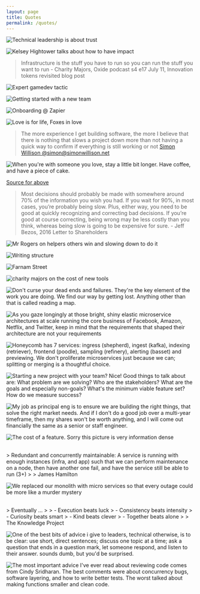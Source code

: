 ```yaml
---
layout: page
title: Quotes
permalink: /quotes/
---
```


![Technical leadership is about trust](/assets/2025/technical_leadership_trust.png)

![Kelsey Hightower talks about how to have impact](/assets/2025/kelsey_hightower_1.png)

> Infrastructure is the stuff you have to run so you can run the stuff you want to run - Charity Majors, Oxide podcast s4 e17 July 11, Innovation tokens revisited blog post

![Expert gamedev tactic](/assets/2024/expert_gamedev_tactic.png)

![Getting started with a new team](/assets/2024/broken_shelf_approach_ceo.png)

![Onboarding @ Zapier](/assets/2024/onboarding-at-zapier.jpg)

![Love is for life, Foxes in love](/assets/2024/foxes_in_love_love_is_for_life.jpeg)

> The more experience I get building software, the more I believe that there is nothing that slows a project down more than not having a quick way to confirm if everything is still working or not
> [Simon Willison @simon@simonwillison.net](https://mastodon.social/@simon@simonwillison.net/111819799565653752)

![When you're with someone you love, stay a little bit longer. Have coffee, and have a piece of cake.](/assets/2023/stay-a-little-bit-longer-have-cake-have-coffee-johnstamos.png)

[Source for above](https://www.instagram.com/reel/Cyzsrfaus-N/?igshid=MzRlODBiNWFlZA%3D%3D)

> Most decisions should probably be made with somewhere around 70% of the information you wish you had. If you wait for 90%, in most cases, you’re probably being slow. Plus, either way, you need to be good at quickly recognizing and correcting bad decisions. If you’re good at course correcting, being wrong may be less costly than you think, whereas being slow is going to be expensive for sure. - Jeff Bezos, 2016 Letter to Shareholders

![Mr Rogers on helpers others win and slowing down to do it](/assets/2023/mister_rogers.png)

![Writing structure](/assets/images/2022/on_writing.jpg)

![Farnam Street](/assets/images/2022/fs_quote.png)

![charity majors on the cost of new tools](/assets/images/charity_majors_cost_of_new_tools.png)

![Don't curse your dead ends and failures. They're the key element of the work you are doing. We find our way by getting lost. Anything other than that is called reading a map.](/assets/2023/failure.png)

![As you gaze longingly at those bright, shiny elastic microservice architectures at scale running the core business of Facebook, Amazon, Netflix, and Twitter, keep in mind that the requirements that shaped their architecture are not your requirements](/assets/2023/microservices_2.png)

![Honeycomb has 7 services: ingress (shepherd), ingest (kafka), indexing (retriever), frontend (poodle), sampling (refinery), alerting (basset) and previewing. We don't proliferate microservices just because we can; splitting or merging is a thoughtful choice.](/assets/2023/microservices_3.png)

![Starting a new project with your team? Nice! Good things to talk about are: What problem are we solving? Who are the stakeholders? What are the goals and especially non-goals? What's the minimum viable feature set? How do we measure success?](/assets/2023/starting_a_new_project.png)

![My job as principal eng is to ensure we are building the right things, that solve the right market needs. And if I don't do a good job over a multi-year timeframe, then my shares won't be worth anything, and I will come out financially the same as a senior or staff engineer.](/assets/2023/principle_eng.png)

![The cost of a feature. Sorry this picture is very information dense](/assets/2023/cost_of_a_feature.png)

<br>
> Redundant and concurrently maintainable: A service is running with enough instances (infra, and app) such that we can perform maintenance on a node, then have another one fail, and have the service still be able to run (3+)
> 
> James Hamilton

![We replaced our monolith with micro services so that every outage could be more like a murder mystery](/assets/2023/microservices.png)

<br>
> Eventually …
>
> - Execution beats luck
> - Consistency beats intensity
> - Curiosity beats smart
> - Kind beats clever
> - Together beats alone
>
> The Knowledge Project

![One of the best bits of advice i give to leaders, technical otherwise, is to be clear: use short, direct sentences; discuss one topic at a time; ask a question that ends in a question mark, let someone respond, and listen to their answer. sounds dumb, but you'd be surprised.](/assets/2023/communication.png)

![The most important advice I've ever read about reviewing code comes from Cindy Sridharan. The best comments were about concurrency bugs, software layering, and how to write better tests. The worst talked about making functions smaller and clean code.](/assets/2023/reviewing_code.png)

